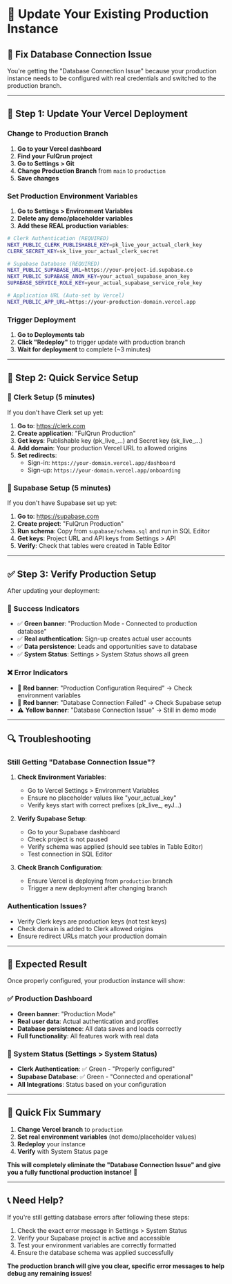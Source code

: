 # 🔄 Update Your Existing Production Instance

## 🎯 **Fix Database Connection Issue**

You're getting the "Database Connection Issue" because your production instance needs to be configured with real credentials and switched to the production branch.

---

## 🚀 **Step 1: Update Your Vercel Deployment**

### **Change to Production Branch**
1. **Go to your Vercel dashboard**
2. **Find your FulQrun project**
3. **Go to Settings > Git**
4. **Change Production Branch** from `main` to `production`
5. **Save changes**

### **Set Production Environment Variables**
1. **Go to Settings > Environment Variables**
2. **Delete any demo/placeholder variables**
3. **Add these REAL production variables**:

```bash
# Clerk Authentication (REQUIRED)
NEXT_PUBLIC_CLERK_PUBLISHABLE_KEY=pk_live_your_actual_clerk_key
CLERK_SECRET_KEY=sk_live_your_actual_clerk_secret

# Supabase Database (REQUIRED)  
NEXT_PUBLIC_SUPABASE_URL=https://your-project-id.supabase.co
NEXT_PUBLIC_SUPABASE_ANON_KEY=your_actual_supabase_anon_key
SUPABASE_SERVICE_ROLE_KEY=your_actual_supabase_service_role_key

# Application URL (Auto-set by Vercel)
NEXT_PUBLIC_APP_URL=https://your-production-domain.vercel.app
```

### **Trigger Deployment**
1. **Go to Deployments tab**
2. **Click "Redeploy"** to trigger update with production branch
3. **Wait for deployment** to complete (~3 minutes)

---

## 🔧 **Step 2: Quick Service Setup**

### **🔐 Clerk Setup (5 minutes)**
If you don't have Clerk set up yet:

1. **Go to**: https://clerk.com
2. **Create application**: "FulQrun Production"
3. **Get keys**: Publishable key (pk_live_...) and Secret key (sk_live_...)
4. **Add domain**: Your production Vercel URL to allowed origins
5. **Set redirects**: 
   - Sign-in: `https://your-domain.vercel.app/dashboard`
   - Sign-up: `https://your-domain.vercel.app/onboarding`

### **💾 Supabase Setup (5 minutes)**
If you don't have Supabase set up yet:

1. **Go to**: https://supabase.com
2. **Create project**: "FulQrun Production"
3. **Run schema**: Copy from `supabase/schema.sql` and run in SQL Editor
4. **Get keys**: Project URL and API keys from Settings > API
5. **Verify**: Check that tables were created in Table Editor

---

## ✅ **Step 3: Verify Production Setup**

After updating your deployment:

### **🎯 Success Indicators**
- ✅ **Green banner**: "Production Mode - Connected to production database"
- ✅ **Real authentication**: Sign-up creates actual user accounts
- ✅ **Data persistence**: Leads and opportunities save to database
- ✅ **System Status**: Settings > System Status shows all green

### **❌ Error Indicators**
- 🚨 **Red banner**: "Production Configuration Required" → Check environment variables
- 🔌 **Red banner**: "Database Connection Failed" → Check Supabase setup
- ⚠️ **Yellow banner**: "Database Connection Issue" → Still in demo mode

---

## 🔍 **Troubleshooting**

### **Still Getting "Database Connection Issue"?**

1. **Check Environment Variables**:
   - Go to Vercel Settings > Environment Variables
   - Ensure no placeholder values like "your_actual_key"
   - Verify keys start with correct prefixes (pk_live_, eyJ...)

2. **Verify Supabase Setup**:
   - Go to your Supabase dashboard
   - Check project is not paused
   - Verify schema was applied (should see tables in Table Editor)
   - Test connection in SQL Editor

3. **Check Branch Configuration**:
   - Ensure Vercel is deploying from `production` branch
   - Trigger a new deployment after changing branch

### **Authentication Issues?**
- Verify Clerk keys are production keys (not test keys)
- Check domain is added to Clerk allowed origins
- Ensure redirect URLs match your production domain

---

## 🎯 **Expected Result**

Once properly configured, your production instance will show:

### **✅ Production Dashboard**
- **Green banner**: "Production Mode"
- **Real user data**: Actual authentication and profiles
- **Database persistence**: All data saves and loads correctly
- **Full functionality**: All features work with real data

### **🔧 System Status (Settings > System Status)**
- **Clerk Authentication**: ✅ Green - "Properly configured"
- **Supabase Database**: ✅ Green - "Connected and operational"
- **All Integrations**: Status based on your configuration

---

## 🚀 **Quick Fix Summary**

1. **Change Vercel branch** to `production`
2. **Set real environment variables** (not demo/placeholder values)
3. **Redeploy** your instance
4. **Verify** with System Status page

**This will completely eliminate the "Database Connection Issue" and give you a fully functional production instance!** 🎯

---

## 📞 **Need Help?**

If you're still getting database errors after following these steps:
1. Check the exact error message in Settings > System Status
2. Verify your Supabase project is active and accessible
3. Test your environment variables are correctly formatted
4. Ensure the database schema was applied successfully

**The production branch will give you clear, specific error messages to help debug any remaining issues!**
